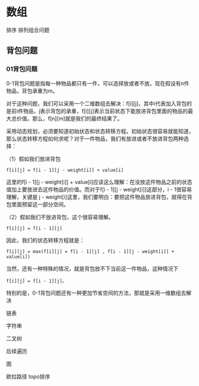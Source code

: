 # 数组

排序
排列组合问题



## 背包问题


### 01背包问题
0-1背包问题是指每一种物品都只有一件，可以选择放或者不放。现在假设有n件物品，背包承重为m。

对于这种问题，我们可以采用一个二维数组去解决：f[i][j]，其中i代表加入背包的是前i件物品，j表示背包的承重，f[i][j]表示当前状态下能放进背包里面的物品的最大总价值。那么，f[n][m]就是我们的最终结果了。

采用动态规划，必须要知道初始状态和状态转移方程。初始状态很容易就能知道，那么状态转移方程如何求呢？对于一件物品，我们有放进或者不放进背包两种选择：

（1）假如我们放进背包

    f[i][j] = f[i - 1][j - weight[i]] + value[i]
    
这里的f[i - 1][j - weight[i]] + value[i]应该这么理解：在没放这件物品之前的状态值加上要放进去这件物品的价值。而对于f[i - 1][j - weight[i]]这部分，i - 1很容易理解，关键是 j - weight[i]这里，我们要明白：要把这件物品放进背包，就得在背包里面预留这一部分空间。

（2）假如我们不放进背包，这个很容易理解。

    f[i][j] = f[i - 1][j]

因此，我们的状态转移方程就是：

    f[i][j] = max(f[i][j] = f[i - 1][j] , f[i - 1][j - weight[i]] + value[i])  

当然，还有一种特殊的情况，就是背包放不下当前这一件物品，这种情况下

    f[i][j] = f[i - 1][j]。  
    
特别的是，0-1背包问题还有一种更加节省空间的方法，那就是采用一维数组去解决
    
链表

字符串


二叉树

后续遍历

图

欧拉路径
topo排序

